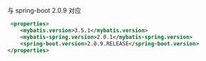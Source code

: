 
与 spring-boot 2.0.9 对应

```xml
 <properties>
    <mybatis.version>3.5.1</mybatis.version>
    <mybatis-spring.version>2.0.1</mybatis-spring.version>
    <spring-boot.version>2.0.9.RELEASE</spring-boot.version>
</properties>
```